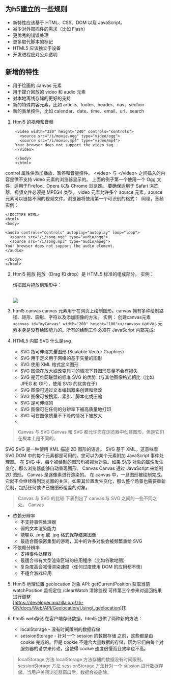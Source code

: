 ## 为h5建立的一些规则
* 新特性应该基于 HTML、CSS、DOM 以及 JavaScript。
* 减少对外部插件的需求（比如 Flash）
* 更优秀的错误处理
* 更多取代脚本的标记
* HTML5 应该独立于设备
* 开发进程应对公众透明

## 新增的特性
* 用于绘画的 canvas 元素
* 用于媒介回放的 video 和 audio 元素
*  对本地离线存储的更好的支持
*  新的特殊内容元素，比如 article、footer、header、nav、section
*  新的表单控件，比如 calendar、date、time、email、url、search

1. Html5 的视频和音频
		<!DOCTYPE HTML>
		<html>
		<body>
		
		<video width="320" height="240" controls="controls">
		  <source src="/i/movie.ogg" type="video/ogg">
		  <source src="/i/movie.mp4" type="video/mp4">
		Your browser does not support the video tag.
		</video>
		
		</body>
		</html>

control 属性供添加播放、暂停和音量控件。
\<video\> 与 \</video\> 之间插入的内容是供不支持 video 元素的浏览器显示的。
上面的例子第一个使用一个 Ogg 文件，适用于Firefox、Opera 以及 Chrome 浏览器。
要确保适用于 Safari 浏览器，视频文件必须是 MPEG4 类型。
video 元素允许多个 source 元素。source 元素可以链接不同的视频文件。浏览器将使用第一个可识别的格式：
 同理，音频实例： 

	<!DOCTYPE HTML>
	<html>
	<body>
	
	<audio controls="controls" autoplay="autoplay" loop="loop">
	  <source src="/i/song.ogg" type="audio/ogg">
	  <source src="/i/song.mp3" type="audio/mpeg">
	Your browser does not support the audio element.
	</audio>
	
	</body>
	</html>

2. Html5 拖放
	拖放（Drag 和 drop）是 HTML5 标准的组成部分。
	实例：
	<!DOCTYPE HTML>
	<html>
	<head>
	<script type="text/javascript">
	function allowDrop(ev)  {
	ev.preventDefault();
	}
	
	function drag(ev)  {
	ev.dataTransfer.setData("Text",ev.target.id);
	}
	
	function drop(ev){
	ev.preventDefault();
	var data=ev.dataTransfer.getData("Text");
	ev.target.appendChild(document.getElementById(data));
	}
	</script>
	</head>
	<body>
	
	<p>请把图片拖放到矩形中：</p>
	
	<div id="div1" ondrop="drop(event)" ondragover="allowDrop(event)"></div>
	<br />
	<img id="drag1" src="/i/xxx.gif" draggable="true" ondragstart="drag(event)" />
	
	</body>
	</html>

3. html5 canvas
	canvas 元素用于在网页上绘制图形。canvas 拥有多种绘制路径、矩形、圆形、字符以及添加图像的方法。
	实例：
	创建canvas元素
`<canvas id="myCanvas" width="200" height="100"></canvas>`
canvas 元素本身是没有绘图能力的。所有的绘制工作必须在 JavaScript 内部完成:
	<script type="text/javascript">
	var c=document.getElementById("myCanvas");
	var cxt=c.getContext("2d");
	cxt.fillStyle="#FF0000";
	cxt.fillRect(0,0,150,75);
	</script>
4. HTML5 内联 SVG
	什么是svg
	*  SVG 指可伸缩矢量图形 (Scalable Vector Graphics)
	*  SVG 用于定义用于网络的基于矢量的图形
	*  SVG 使用 XML 格式定义图形
	*  SVG 图像在放大或改变尺寸的情况下其图形质量不会有损失
	*  SVG 是万维网联盟的标准
	SVG 的优势（与其他图像格式相比（比如 JPEG 和 GIF），使用 SVG 的优势在于）
	*   SVG 图像可通过文本编辑器来创建和修改
	*  SVG 图像可被搜索、索引、脚本化或压缩
	*  SVG 是可伸缩的
	*  SVG 图像可在任何的分辨率下被高质量地打印
	*  SVG 可在图像质量不下降的情况下被放大
	* 
> Canvas 与 SVG
Canvas 和 SVG 都允许您在浏览器中创建图形，但是它们在根本上是不同的。

SVG
SVG 是一种使用 XML 描述 2D 图形的语言。
SVG 基于 XML，这意味着 SVG DOM 中的每个元素都是可用的。您可以为某个元素附加 JavaScript 事件处理器。
在 SVG 中，每个被绘制的图形均被视为对象。如果 SVG 对象的属性发生变化，那么浏览器能够自动重现图形。
Canvas
Canvas 通过 JavaScript 来绘制 2D 图形。
Canvas 是逐像素进行渲染的。
在 canvas 中，一旦图形被绘制完成，它就不会继续得到浏览器的关注。如果其位置发生变化，那么整个场景也需要重新绘制，包括任何或许已被图形覆盖的对象。
> Canvas 与 SVG 的比较
下表列出了 canvas 与 SVG 之间的一些不同之处。
Canvas
* 依赖分辨率
	* 不支持事件处理器
	* 弱的文本渲染能力
	* 能够以 .png 或 .jpg 格式保存结果图像
	* 最适合图像密集型的游戏，其中的许多对象会被频繁重绘
SVG
* 不依赖分辨率
	* 支持事件处理器
	* 最适合带有大型渲染区域的应用程序（比如谷歌地图）
	* 复杂度高会减慢渲染速度（任何过度使用 DOM 的应用都不快）
	* 不适合游戏应用

5. Html5 地理位置
	geolocation 对象
	API:  getCurrentPosition 获取当前 watchPosition 监视定位 /clearWatch 清除监视 
	可传第三个参来对返回结果进行调整  
	[https://developer.mozilla.org/zh-CN/docs/Web/API/Geolocation/Using\_geolocation][1]

6. html5 web存储
	在客户端存储数据，html5 提供了两种新的方法：
	* localStorage - 没有时间限制的数据存储
	* sessionStorage - 针对一个 session 的数据存储
	之前，这些都是由 cookie 完成的。但是 cookie 不适合大量数据的存储，因为它们由每个对服务器的请求来传递，这使得 cookie 速度很慢而且效率也不高。
> localStorage 方法
localStorage 方法存储的数据没有时间限制。
> sessionStorage 方法
sessionStorage 方法针对一个 session 进行数据存储。当用户关闭浏览器窗口后，数据会被删除。

[1]:	https://developer.mozilla.org/zh-CN/docs/Web/API/Geolocation/Using_geolocation
